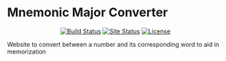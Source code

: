# Mnemonic Major Converter
<p align="center">
    <a href="https://travis-ci.org/gabe565/mnemonic-major-converter"><img src="https://img.shields.io/travis/gabe565/mnemonic-major-converter.svg" alt="Build Status"></a>
    <a href="https://mnemonic.gabe565.com"><img src="https://img.shields.io/website-up-down-green-red/https/mnemonic.gabe565.com.svg?label=Live%20Website" alt="Site Status"></a>
    <a href="https://raw.githubusercontent.com/gabe565/mnemonic-major-converter/master/LICENSE.md"><img src="https://img.shields.io/github/license/gabe565/mnemonic-major-converter.svg" alt="License"></a>
</p>

Website to convert between a number and its corresponding word to aid in memorization


